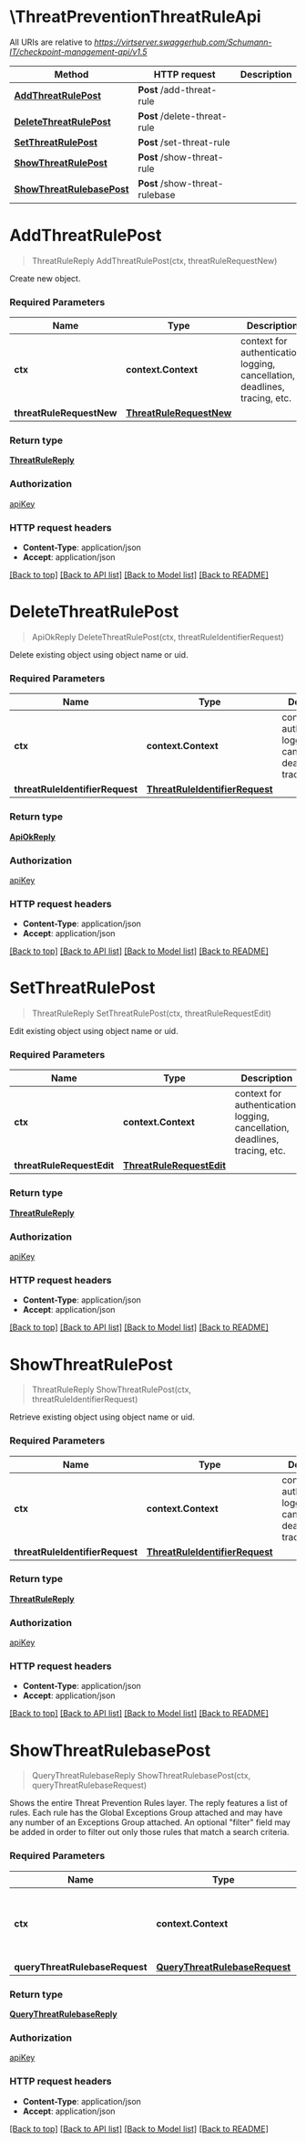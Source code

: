 # \ThreatPreventionThreatRuleApi

All URIs are relative to *https://virtserver.swaggerhub.com/Schumann-IT/checkpoint-management-api/v1.5*

Method | HTTP request | Description
------------- | ------------- | -------------
[**AddThreatRulePost**](ThreatPreventionThreatRuleApi.md#AddThreatRulePost) | **Post** /add-threat-rule | 
[**DeleteThreatRulePost**](ThreatPreventionThreatRuleApi.md#DeleteThreatRulePost) | **Post** /delete-threat-rule | 
[**SetThreatRulePost**](ThreatPreventionThreatRuleApi.md#SetThreatRulePost) | **Post** /set-threat-rule | 
[**ShowThreatRulePost**](ThreatPreventionThreatRuleApi.md#ShowThreatRulePost) | **Post** /show-threat-rule | 
[**ShowThreatRulebasePost**](ThreatPreventionThreatRuleApi.md#ShowThreatRulebasePost) | **Post** /show-threat-rulebase | 


# **AddThreatRulePost**
> ThreatRuleReply AddThreatRulePost(ctx, threatRuleRequestNew)


Create new object.

### Required Parameters

Name | Type | Description  | Notes
------------- | ------------- | ------------- | -------------
 **ctx** | **context.Context** | context for authentication, logging, cancellation, deadlines, tracing, etc.
  **threatRuleRequestNew** | [**ThreatRuleRequestNew**](ThreatRuleRequestNew.md)|  | 

### Return type

[**ThreatRuleReply**](ThreatRuleReply.md)

### Authorization

[apiKey](../README.md#apiKey)

### HTTP request headers

 - **Content-Type**: application/json
 - **Accept**: application/json

[[Back to top]](#) [[Back to API list]](../README.md#documentation-for-api-endpoints) [[Back to Model list]](../README.md#documentation-for-models) [[Back to README]](../README.md)

# **DeleteThreatRulePost**
> ApiOkReply DeleteThreatRulePost(ctx, threatRuleIdentifierRequest)


Delete existing object using object name or uid.

### Required Parameters

Name | Type | Description  | Notes
------------- | ------------- | ------------- | -------------
 **ctx** | **context.Context** | context for authentication, logging, cancellation, deadlines, tracing, etc.
  **threatRuleIdentifierRequest** | [**ThreatRuleIdentifierRequest**](ThreatRuleIdentifierRequest.md)|  | 

### Return type

[**ApiOkReply**](ApiOkReply.md)

### Authorization

[apiKey](../README.md#apiKey)

### HTTP request headers

 - **Content-Type**: application/json
 - **Accept**: application/json

[[Back to top]](#) [[Back to API list]](../README.md#documentation-for-api-endpoints) [[Back to Model list]](../README.md#documentation-for-models) [[Back to README]](../README.md)

# **SetThreatRulePost**
> ThreatRuleReply SetThreatRulePost(ctx, threatRuleRequestEdit)


Edit existing object using object name or uid.

### Required Parameters

Name | Type | Description  | Notes
------------- | ------------- | ------------- | -------------
 **ctx** | **context.Context** | context for authentication, logging, cancellation, deadlines, tracing, etc.
  **threatRuleRequestEdit** | [**ThreatRuleRequestEdit**](ThreatRuleRequestEdit.md)|  | 

### Return type

[**ThreatRuleReply**](ThreatRuleReply.md)

### Authorization

[apiKey](../README.md#apiKey)

### HTTP request headers

 - **Content-Type**: application/json
 - **Accept**: application/json

[[Back to top]](#) [[Back to API list]](../README.md#documentation-for-api-endpoints) [[Back to Model list]](../README.md#documentation-for-models) [[Back to README]](../README.md)

# **ShowThreatRulePost**
> ThreatRuleReply ShowThreatRulePost(ctx, threatRuleIdentifierRequest)


Retrieve existing object using object name or uid.

### Required Parameters

Name | Type | Description  | Notes
------------- | ------------- | ------------- | -------------
 **ctx** | **context.Context** | context for authentication, logging, cancellation, deadlines, tracing, etc.
  **threatRuleIdentifierRequest** | [**ThreatRuleIdentifierRequest**](ThreatRuleIdentifierRequest.md)|  | 

### Return type

[**ThreatRuleReply**](ThreatRuleReply.md)

### Authorization

[apiKey](../README.md#apiKey)

### HTTP request headers

 - **Content-Type**: application/json
 - **Accept**: application/json

[[Back to top]](#) [[Back to API list]](../README.md#documentation-for-api-endpoints) [[Back to Model list]](../README.md#documentation-for-models) [[Back to README]](../README.md)

# **ShowThreatRulebasePost**
> QueryThreatRulebaseReply ShowThreatRulebasePost(ctx, queryThreatRulebaseRequest)


Shows the entire Threat Prevention Rules layer. The reply features a list of rules. Each rule has the Global Exceptions Group attached and may have any number of an Exceptions Group attached. An optional \"filter\" field may be added in order to filter out only those rules that match a search criteria.

### Required Parameters

Name | Type | Description  | Notes
------------- | ------------- | ------------- | -------------
 **ctx** | **context.Context** | context for authentication, logging, cancellation, deadlines, tracing, etc.
  **queryThreatRulebaseRequest** | [**QueryThreatRulebaseRequest**](QueryThreatRulebaseRequest.md)|  | 

### Return type

[**QueryThreatRulebaseReply**](QueryThreatRulebaseReply.md)

### Authorization

[apiKey](../README.md#apiKey)

### HTTP request headers

 - **Content-Type**: application/json
 - **Accept**: application/json

[[Back to top]](#) [[Back to API list]](../README.md#documentation-for-api-endpoints) [[Back to Model list]](../README.md#documentation-for-models) [[Back to README]](../README.md)

